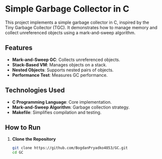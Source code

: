 # Simple Garbage Collector in C

This project implements a simple garbage collector in C, inspired by the Tiny Garbage Collector (TGC). It demonstrates how to manage memory and collect unreferenced objects using a mark-and-sweep algorithm.

## Features

- **Mark-and-Sweep GC**: Collects unreferenced objects.
- **Stack-Based VM**: Manages objects on a stack.
- **Nested Objects**: Supports nested pairs of objects.
- **Performance Test**: Measures GC performance.

## Technologies Used

- **C Programming Language**: Core implementation.
- **Mark-and-Sweep Algorithm**: Garbage collection strategy.
- **Makefile**: Simplifies compilation and testing.

## How to Run

1. **Clone the Repository**
   ```bash
   git clone https://github.com/BogdanPryadko4853/GC.git
   cd GC
